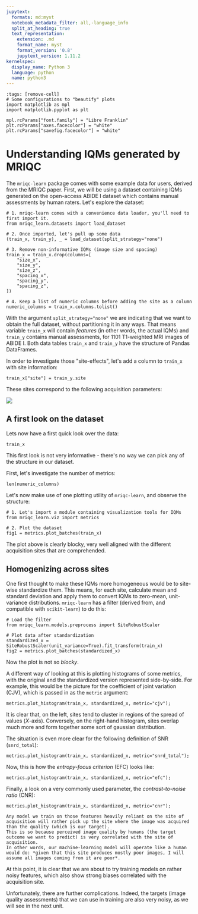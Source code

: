 ```yaml
---
jupytext:
  formats: md:myst
  notebook_metadata_filter: all,-language_info
  split_at_heading: true
  text_representation:
    extension: .md
    format_name: myst
    format_version: '0.8'
    jupytext_version: 1.11.2
kernelspec:
  display_name: Python 3
  language: python
  name: python3
---
```


```{code-cell} python
:tags: [remove-cell]
# Some configurations to "beautify" plots
import matplotlib as mpl
import matplotlib.pyplot as plt

mpl.rcParams["font.family"] = "Libre Franklin"
plt.rcParams["axes.facecolor"] = "white"
plt.rcParams["savefig.facecolor"] = "white"
```

# Understanding IQMs generated by MRIQC

The `mriqc-learn` package comes with some example data for users, derived from the MRIQC paper.
First, we will be using a dataset containing IQMs generated on the open-access ABIDE I dataset which contains manual assessments by human raters.
Let's explore the dataset:

```{code-cell} python
# 1. mriqc-learn comes with a convenience data loader, you'll need to first import it.
from mriqc_learn.datasets import load_dataset

# 2. Once imported, let's pull up some data
(train_x, train_y), _ = load_dataset(split_strategy="none")

# 3. Remove non-informative IQMs (image size and spacing)
train_x = train_x.drop(columns=[
    "size_x",
    "size_y",
    "size_z",
    "spacing_x",
    "spacing_y",
    "spacing_z",
])

# 4. Keep a list of numeric columns before adding the site as a column
numeric_columns = train_x.columns.tolist()
```

With the argument `split_strategy="none"` we are indicating that we want to obtain the full dataset, without partitioning it in any ways.
That means variable `train_x` will contain *features* (in other words, the actual IQMs) and `train_y` contains manual assessments, for 1101 T1-weighted MRI images of ABIDE I.
Both data tables `train_x` and `train_y` have the structure of Pandas DataFrames.

In order to investigate those "site-effects", let's add a column to `train_x` with site information:

```{code-cell} python
train_x["site"] = train_y.site
```

These sites correspond to the following acquisition parameters:

<img src="https://journals.plos.org/plosone/article/figure/image?size=large&download=&id=10.1371/journal.pone.0184661.t001" />

## A first look on the dataset
Lets now have a first quick look over the data:

```{code-cell} python
train_x
```

This first look is not very informative - there's no way we can pick any of the structure in our dataset.

First, let's investigate the number of metrics:

```{code-cell} python
len(numeric_columns)
```

Let's now make use of one plotting utility of `mriqc-learn`, and observe the structure:

```{code-cell} python
# 1. Let's import a module containing visualization tools for IQMs
from mriqc_learn.viz import metrics

# 2. Plot the dataset
fig1 = metrics.plot_batches(train_x)
```

The plot above is clearly blocky, very well aligned with the different acquisition sites that are comprehended.

## Homogenizing across sites

One first thought to make these IQMs more homogeneous would be to site-wise standardize them.
This means, for each site, calculate mean and standard deviation and apply them to convert IQMs to zero-mean, unit-variance distributions.
`mriqc-learn` has a filter (derived from, and compatible with `scikit-learn`) to do this:

```{code-cell} python
# Load the filter
from mriqc_learn.models.preprocess import SiteRobustScaler

# Plot data after standardization
standardized_x = SiteRobustScaler(unit_variance=True).fit_transform(train_x)
fig2 = metrics.plot_batches(standardized_x)
```

Now the plot is not so *blocky*.

A different way of looking at this is plotting histograms of some metrics, with the original and the standardized version represented side-by-side.
For example, this would be the picture for the coefficient of joint variation (CJV), which is passed in as the `metric` argument:

```{code-cell} python
metrics.plot_histogram(train_x, standardized_x, metric="cjv");
```

It is clear that, on the left, sites tend to cluster in regions of the spread of values (*X*-axis).
Conversely, on the right-hand histogram, sites overlap much more and form together some sort of gaussian distribution.

The situation is even more clear for the following definition of SNR (`snrd_total`):
```{code-cell} python
metrics.plot_histogram(train_x, standardized_x, metric="snrd_total");
```

Now, this is how the *entropy-focus criterion* (EFC) looks like:
```{code-cell} python
metrics.plot_histogram(train_x, standardized_x, metric="efc");
```

Finally, a look on a very commonly used parameter, the *contrast-to-noise ratio* (CNR):
```{code-cell} python
metrics.plot_histogram(train_x, standardized_x, metric="cnr");
```

```{admonition} What's the problem?
Any model we train on those features heavily reliant on the site of acquisition will rather pick up the site where the image was acquired than the quality (which is our target).
This is so because perceived image quality by humans (the target outcome we want to predict) is very correlated with the site of acquisition.
In other words, our machine-learning model will operate like a human would do: *given that this site produces mostly poor images, I will assume all images coming from it are poor*.
```

At this point, it is clear that we are about to try training models on rather noisy features, which also show strong biases correlated with the acquisition site.

Unfortunately, there are further complications.
Indeed, the targets (image quality assessments) that we can use in training are also very noisy, as we will see in the next unit.
